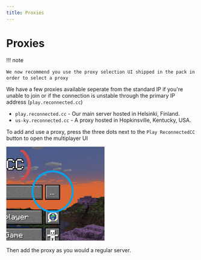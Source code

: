 ```yaml
---
title: Proxies
---
```


# Proxies

!!! note

    We now recommend you use the proxy selection UI shipped in the pack in order to select a proxy

We have a few proxies available seperate from the standard IP if you're unable to join or if the connection is unstable through the primary IP address (`play.reconnected.cc`)

- `play.reconnected.cc` - Our main server hosted in Helsinki, Finland.
- `us-ky.reconnected.cc` - A proxy hosted in Hopkinsville, Kentucky, USA.

To add and use a proxy, press the three dots next to the `Play ReconnectedCC` button to open the multiplayer UI

![](/img/proxies/multiplayer-ui.png)

Then add the proxy as you would a regular server.

